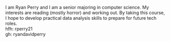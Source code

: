 I am Ryan Perry and I am a senior majoring in computer science. My interests are reading (mostly horror) and working out. By taking this course, I hope to develop practical data analysis skills to prepare for future tech roles.\
hfh: rperry21\
gh: ryandavidperry
